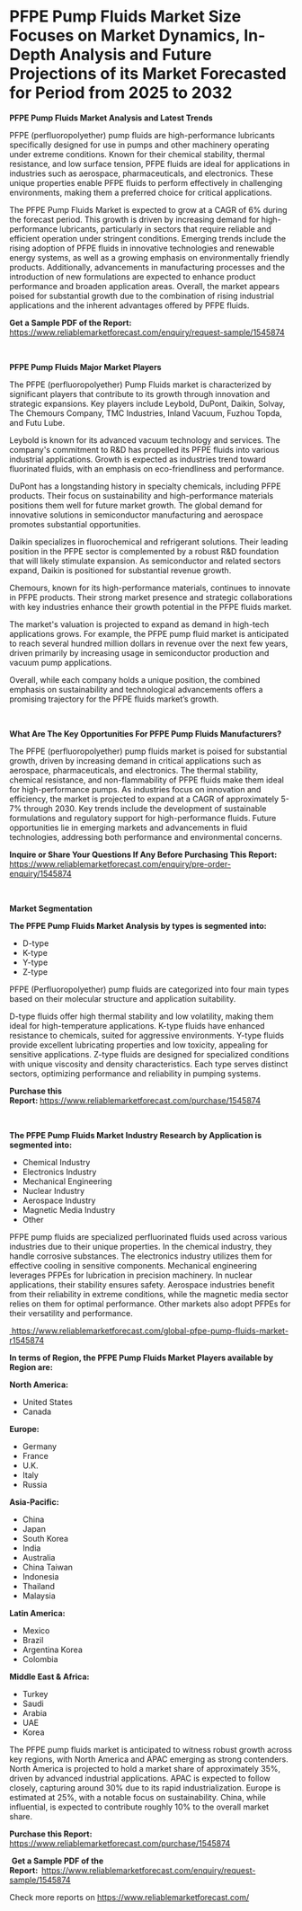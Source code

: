 <p><h1>PFPE Pump Fluids Market Size Focuses on Market Dynamics, In-Depth Analysis and Future Projections of its Market Forecasted for Period from 2025 to 2032</h1></p><p><strong>PFPE Pump Fluids Market Analysis and Latest Trends</strong></p>
<p><p>PFPE (perfluoropolyether) pump fluids are high-performance lubricants specifically designed for use in pumps and other machinery operating under extreme conditions. Known for their chemical stability, thermal resistance, and low surface tension, PFPE fluids are ideal for applications in industries such as aerospace, pharmaceuticals, and electronics. These unique properties enable PFPE fluids to perform effectively in challenging environments, making them a preferred choice for critical applications.</p><p>The PFPE Pump Fluids Market is expected to grow at a CAGR of 6% during the forecast period. This growth is driven by increasing demand for high-performance lubricants, particularly in sectors that require reliable and efficient operation under stringent conditions. Emerging trends include the rising adoption of PFPE fluids in innovative technologies and renewable energy systems, as well as a growing emphasis on environmentally friendly products. Additionally, advancements in manufacturing processes and the introduction of new formulations are expected to enhance product performance and broaden application areas. Overall, the market appears poised for substantial growth due to the combination of rising industrial applications and the inherent advantages offered by PFPE fluids.</p></p>
<p><strong>Get a Sample PDF of the Report:&nbsp;</strong> <a href="https://www.reliablemarketforecast.com/enquiry/request-sample/1545874?utm_campaign=2273&utm_medium=2&utm_source=Github&utm_content=ia&utm_term=01022025&utm_id=pfpe-pump-fluids">https://www.reliablemarketforecast.com/enquiry/request-sample/1545874</a></p>
<p>&nbsp;</p>
<p><strong>PFPE Pump Fluids Major Market Players</strong></p>
<p><p>The PFPE (perfluoropolyether) Pump Fluids market is characterized by significant players that contribute to its growth through innovation and strategic expansions. Key players include Leybold, DuPont, Daikin, Solvay, The Chemours Company, TMC Industries, Inland Vacuum, Fuzhou Topda, and Futu Lube.</p><p>Leybold is known for its advanced vacuum technology and services. The company's commitment to R&D has propelled its PFPE fluids into various industrial applications. Growth is expected as industries trend toward fluorinated fluids, with an emphasis on eco-friendliness and performance.</p><p>DuPont has a longstanding history in specialty chemicals, including PFPE products. Their focus on sustainability and high-performance materials positions them well for future market growth. The global demand for innovative solutions in semiconductor manufacturing and aerospace promotes substantial opportunities.</p><p>Daikin specializes in fluorochemical and refrigerant solutions. Their leading position in the PFPE sector is complemented by a robust R&D foundation that will likely stimulate expansion. As semiconductor and related sectors expand, Daikin is positioned for substantial revenue growth.</p><p>Chemours, known for its high-performance materials, continues to innovate in PFPE products. Their strong market presence and strategic collaborations with key industries enhance their growth potential in the PFPE fluids market.</p><p>The market's valuation is projected to expand as demand in high-tech applications grows. For example, the PFPE pump fluid market is anticipated to reach several hundred million dollars in revenue over the next few years, driven primarily by increasing usage in semiconductor production and vacuum pump applications.</p><p>Overall, while each company holds a unique position, the combined emphasis on sustainability and technological advancements offers a promising trajectory for the PFPE fluids market’s growth.</p></p>
<p>&nbsp;</p>
<p><strong>What Are The Key Opportunities For PFPE Pump Fluids Manufacturers?</strong></p>
<p><p>The PFPE (perfluoropolyether) pump fluids market is poised for substantial growth, driven by increasing demand in critical applications such as aerospace, pharmaceuticals, and electronics. The thermal stability, chemical resistance, and non-flammability of PFPE fluids make them ideal for high-performance pumps. As industries focus on innovation and efficiency, the market is projected to expand at a CAGR of approximately 5-7% through 2030. Key trends include the development of sustainable formulations and regulatory support for high-performance fluids. Future opportunities lie in emerging markets and advancements in fluid technologies, addressing both performance and environmental concerns.</p></p>
<p><strong>Inquire or Share Your Questions If Any Before Purchasing This Report:</strong> <a href="https://www.reliablemarketforecast.com/enquiry/pre-order-enquiry/1545874?utm_campaign=2273&utm_medium=2&utm_source=Github&utm_content=ia&utm_term=01022025&utm_id=pfpe-pump-fluids">https://www.reliablemarketforecast.com/enquiry/pre-order-enquiry/1545874</a></p>
<p>&nbsp;</p>
<p><strong>Market Segmentation</strong></p>
<p><strong>The PFPE Pump Fluids Market Analysis by types is segmented into:</strong></p>
<p><ul><li>D-type</li><li>K-type</li><li>Y-type</li><li>Z-type</li></ul></p>
<p><p>PFPE (Perfluoropolyether) pump fluids are categorized into four main types based on their molecular structure and application suitability. </p><p>D-type fluids offer high thermal stability and low volatility, making them ideal for high-temperature applications. K-type fluids have enhanced resistance to chemicals, suited for aggressive environments. Y-type fluids provide excellent lubricating properties and low toxicity, appealing for sensitive applications. Z-type fluids are designed for specialized conditions with unique viscosity and density characteristics. Each type serves distinct sectors, optimizing performance and reliability in pumping systems.</p></p>
<p><strong>Purchase this Report:&nbsp;</strong><a href="https://www.reliablemarketforecast.com/purchase/1545874?utm_campaign=2273&utm_medium=2&utm_source=Github&utm_content=ia&utm_term=01022025&utm_id=pfpe-pump-fluids">https://www.reliablemarketforecast.com/purchase/1545874</a></p>
<p>&nbsp;</p>
<p><strong>The PFPE Pump Fluids Market Industry Research by Application is segmented into:</strong></p>
<p><ul><li>Chemical Industry</li><li>Electronics Industry</li><li>Mechanical Engineering</li><li>Nuclear Industry</li><li>Aerospace Industry</li><li>Magnetic Media Industry</li><li>Other</li></ul></p>
<p><p>PFPE pump fluids are specialized perfluorinated fluids used across various industries due to their unique properties. In the chemical industry, they handle corrosive substances. The electronics industry utilizes them for effective cooling in sensitive components. Mechanical engineering leverages PFPEs for lubrication in precision machinery. In nuclear applications, their stability ensures safety. Aerospace industries benefit from their reliability in extreme conditions, while the magnetic media sector relies on them for optimal performance. Other markets also adopt PFPEs for their versatility and performance.</p></p>
<p><a href="https://www.reliablemarketforecast.com/global-pfpe-pump-fluids-market-r1545874?utm_campaign=2273&utm_medium=2&utm_source=Github&utm_content=ia&utm_term=01022025&utm_id=pfpe-pump-fluids">&nbsp;https://www.reliablemarketforecast.com/global-pfpe-pump-fluids-market-r1545874</a></p>
<p><strong>In terms of Region, the PFPE Pump Fluids Market Players available by Region are:</strong></p>
<p>
    <p> <strong> North America: </strong>
        <ul>
            <li>United States</li>
            <li>Canada</li>
        </ul>
        </p> 
    <p> <strong> Europe: </strong>
        <ul>
            <li>Germany</li>
            <li>France</li>
            <li>U.K.</li>
            <li>Italy</li>
            <li>Russia</li>
        </ul>
        </p> 
    <p> <strong> Asia-Pacific: </strong>
        <ul>
            <li>China</li>
            <li>Japan</li>
            <li>South Korea</li>
            <li>India</li>
            <li>Australia</li>
            <li>China Taiwan</li>
            <li>Indonesia</li>
            <li>Thailand</li>
            <li>Malaysia</li>
        </ul>
        </p> 
    <p> <strong> Latin America: </strong>
        <ul>
            <li>Mexico</li>
            <li>Brazil</li>
            <li>Argentina Korea</li>
            <li>Colombia</li>
        </ul>
        </p> 
    <p> <strong> Middle East & Africa: </strong>
        <ul>
            <li>Turkey</li>
            <li>Saudi</li>
            <li>Arabia</li>
            <li>UAE</li>
            <li>Korea</li>
        </ul>
    </p>
    </p>
<p><p>The PFPE pump fluids market is anticipated to witness robust growth across key regions, with North America and APAC emerging as strong contenders. North America is projected to hold a market share of approximately 35%, driven by advanced industrial applications. APAC is expected to follow closely, capturing around 30% due to its rapid industrialization. Europe is estimated at 25%, with a notable focus on sustainability. China, while influential, is expected to contribute roughly 10% to the overall market share.</p></p>
<p><strong>Purchase this Report: </strong><a href="https://www.reliablemarketforecast.com/purchase/1545874?utm_campaign=2273&utm_medium=2&utm_source=Github&utm_content=ia&utm_term=01022025&utm_id=pfpe-pump-fluids">https://www.reliablemarketforecast.com/purchase/1545874</a></p>
<p>&nbsp;<strong>Get a Sample PDF of the Report:&nbsp;&nbsp;</strong><a href="https://www.reliablemarketforecast.com/enquiry/request-sample/1545874?utm_campaign=2273&utm_medium=2&utm_source=Github&utm_content=ia&utm_term=01022025&utm_id=pfpe-pump-fluids">https://www.reliablemarketforecast.com/enquiry/request-sample/1545874</a></p>
<p><strong></strong></p>
<p>Check more reports on <a href="https://www.reliablemarketforecast.com/?utm_campaign=2273&utm_medium=2&utm_source=Github&utm_content=ia&utm_term=01022025&utm_id=pfpe-pump-fluids">https://www.reliablemarketforecast.com/</a></p>